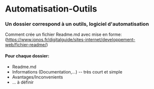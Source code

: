 # Automatisation-Outils

### Un dossier correspond à un outils, logiciel d'automatisation

Comment crée un fichier Readme.md avec mise en forme:
(https://www.ionos.fr/digitalguide/sites-internet/developpement-web/fichier-readme/)

#### Pour chaque dossier:
* Readme.md
* Informations (Documentation,...) -- très court et simple
* Avantages/Inconvenients
* ... à définir
